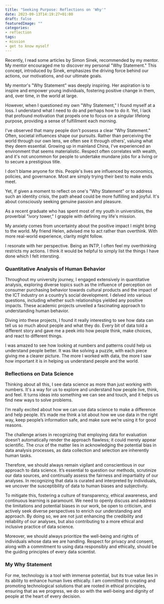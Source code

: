 ```yaml
---
title: "Seeking Purpose: Reflections on 'Why'"
date: 2023-09-13T14:19:27+01:00
draft: false
featuredImage: ""
categories:
- reflection
tags:
- mission
- get to know myself
---
```

Recently, I read some articles by Simon Sinek, recommended by my mentor. My mentor encouraged me to discover my personal "Why Statement." This concept, introduced by Sinek, emphasizes the driving force behind our actions, our motivations, and our ultimate goals. 

My mentor's "Why Statement" was deeply inspiring. Her aspiration is to inspire and empower young individuals, fostering positive change in them, and, over time, in the world at large.

However, when I questioned my own "Why Statement," I found myself at a loss.
I understand what I need to do and perhaps how to do it. Yet, I lack that profound motivation that propels one to focus on a singular lifelong purpose, providing a sense of fulfillment each morning.

I've observed that many people don't possess a clear "Why Statement." Often, societal influences shape our pursuits. Rather than perceiving the world through our own lens, we often see it through others', valuing what they deem essential. Growing up in mainland China, I've experienced an environment that seems materialistic. Respect often correlates with wealth, and it's not uncommon for people to undertake mundane jobs for a living or to secure a prestigious title.

I don't blame anyone for this. People's lives are influenced by economics, policies, and governance. Most are simply trying their best to make ends meet.

Yet, if given a moment to reflect on one's "Why Statement" or to address such an identity crisis, the path ahead could be more fulfilling and joyful. It's about consciously seeking genuine passion and pleasure.

As a recent graduate who has spent most of my youth in universities, the proverbial "ivory tower," I grapple with defining my life's mission. 

My anxiety comes from uncertainty about the positive impact I might bring to the world. My friend Helen, advised me to act rather than overthink. With more real-world experience, clarity might follow.

I resonate with her perspective. Being an INTP, I often feel my overthinking restricts my actions. I think it would be helpful to simply list the things I have done which I felt intersting.

### Quantitative Analysis of Human Behavior
Throughout my university journey, I engaged extensively in quantitative analysis, exploring diverse topics such as the influence of perception on consumer purchasing behavior towards cultural products and the impact of the ICT industry on a country’s social development. I delved into various questions, including whether such relationships yielded any positive impacts. These academic projects unveiled a fascinating approach to understanding human behavior.

Diving into these projects, I found it really interesting to see how data can tell us so much about people and what they do. Every bit of data told a different story and gave me a peek into how people think, make choices, and react to different things.

I was amazed to see how looking at numbers and patterns could help us understand people better. It was like solving a puzzle, with each piece giving me a clearer picture. The more I worked with data, the more I saw how important it is in helping us understand people and the world.

### Reflections on Data Science
Thinking about all this, I see data science as more than just working with numbers. It's a way for us to explore and understand how people live, think, and feel. It turns ideas into something we can see and touch, and it helps us find new ways to solve problems.

I’m really excited about how we can use data science to make a difference and help people. It’s made me think a lot about how we use data in the right way, keep people’s information safe, and make sure we’re using it for good reasons.

The challenge arises in recognizing that employing data for evaluation doesn’t automatically render the approach flawless; it could merely appear scientific. The crux of the matter lies in acknowledging the potential bias in data analysis processes, as data collection and selection are inherently human tasks. 

Therefore, we should always remain vigilant and conscientious in our approach to data science. It’s essential to question our methods, scrutinize our data sources, and continually assess the fairness and impartiality of our analyses. In recognizing that data is curated and interpreted by individuals, we uncover the susceptibility of data to human biases and subjectivity.

To mitigate this, fostering a culture of transparency, ethical awareness, and continuous learning is paramount. We need to openly discuss and address the limitations and potential biases in our work, be open to criticism, and actively seek diverse perspectives to enrich our understanding and approach. By doing so, we are not just enhancing the credibility and reliability of our analyses, but also contributing to a more ethical and inclusive practice of data science.

Moreover, we should always prioritize the well-being and rights of individuals whose data we are handling. Respect for privacy and consent, along with a commitment to using data responsibly and ethically, should be the guiding principles of every data scientist.


### My Why Statement
For me, technology is a tool with immense potential, but its true value lies in its ability to enhance human lives ethically. I am committed to creating and promoting technological solutions that are rooted in ethical principles, ensuring that as we progress, we do so with the well-being and dignity of people at the heart of every decision.
